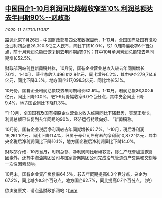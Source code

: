 <!--1606386195000-->
[中国国企1-10月利润同比降幅收窄至10% 利润总额达去年同期90%--财政部](https://cn.reuters.com/article/china-soe-profit-mof-1126-idCNKBS2860XZ)
------

<div><i>2020-11-26T10:11:38Z</i></div><p>路透北京11月26日 - 中国财政部周四公布数据显示，1-10月，全国国有及国有控股企业利润总额26,300.5亿元人民币，同比下降10.0%，较1-9月降幅收窄6个百分点，前十月利润总额已恢复到去年同期的90%；其中10月单月利润总额较去年同期增长52.5%。</p><p>财政部网站刊登新闻稿并称，10月份，国有企业营业总收入较去年同期增长7.0%。1-10月，营业总收入496,812.9亿元，同比增长0.2%，其中央企279,714.6亿元，同比下降3.3%，地方国企217,098.3亿元，同比增长5.1%。</p><p>10月份，国有企业利润总额较去年同期增长52.5%。1-10月，利润总额26,300.5亿元，同比下降10.0%，较1-9月降幅收窄6.0个百分点，其中央企同比下降9.4%，地方国企同比下降11.3%。</p><p>“1-10月，全国国有及国有控股企业营业总收入结束同比下降趋势，实现正增长，利润总额已恢复到去年同期的90%，经济运行持续向好。 ”新闻稿称。</p><p>10月份，国有企业税后净利润较去年同期增长62.7%。1-10月，税后净利润19,261.1亿元，同比下降11.4%，归属于母公司所有者的净利润10,872.1亿元，其中央企税后净利润同比下降10.1%，地方国企税后净利润同比下降14.0%。</p><p>财政部介绍，10月当月，利润总额、净利润同比增幅较高，除生产经营加速恢复因素外，还有中海油集团公司与国家管网集团公司完成油气管道资产交易和交割等一次性因素影响。</p><p>10月末，国有企业资产负债率64.5%，较去年同期提高0.3个百分点，央企为67.2%，同比减少0.3个百分点，地方国企62.7%，同比提高0.7个百分点。（完）</p><p>欲浏览原文，请点选财政部网站：<a href="http://zcgls.mof.gov.cn/qiyeyunxingdongtai/202011/t20201125_3629415.htm">here</a></p>
